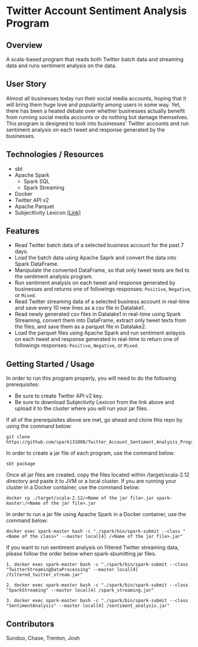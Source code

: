 # Twitter Account Sentiment Analysis Program

## Overview
A scala-based program that reads both Twitter batch data and streaming data and runs sentiment analysis on the data. 

## User Story
Almost all businesses today run their social media accounts, hoping that it will bring them huge love and popularity among users in some way. Yet, there has been a heated debate over whether businesses actually benefit from running social media accounts or do nothing but damage themselves. This program is designed to look into businesses' Twitter accounts and run sentiment analysis on each tweet and response generated by the businesses.

## Technologies / Resources
- sbt
- Apache Spark
    - Spark SQL
    - Spark Streaming
- Docker
- Twitter API v2
- Apache Parquet
- Subjecttivity Lexicon [(Link)](www.mpqa.cs.pitt.edu)

## Features
- Read Twitter batch data of a selected business account for the past 7 days.
- Load the batch data using Apache Saprk and convert the data into Spark DataFrame.
- Manipulate the converted DataFrame, so that only tweet texts are fed to the sentiment analysis program.
- Run sentiment analysis on each tweet and response generated by businesses and returns one of followings responses: `Positive`, `Negative`, or `Mixed`.
- Read Twitter streaming data of a selected business account in real-time and save every 10 new lines as a csv file in Datalake1.
- Read newly generated csv files in Datalake1 in real-time using Spark Streaming, convert them into DataFrame, extract only tweet texts from the files, and save them as a parquet file in Datalake2.
- Load the parquet files using Apache Spark and run sentiment anlaysis on each tweet and response generated in real-time to return one of followings responses: `Positive`, `Negative`, or `Mixed`.

## Getting Started / Usage
In order to run this program properly, you will need to do the following prerequisites:
- Be sure to create Twitter API v2 key.
- Be sure to download Subjectivity Lexicon from the link above and upload it to the cluster where you will run your jar files. <br/>

If all of the prerequisites above are met, go ahead and clone this repo by using the command below:
```
git clone https://github.com/spark131008/Twitter_Account_Sentiment_Analysis_Program.git
```
In order to create a jar file of each program, use the command below:
```
sbt package
```
Once all jar files are created, copy the files located within /target/scala-2.12 directory and paste it to JVM or a local cluster. If you are running your cluster in a Docker container, use the command below:
```
docker cp ./target/scala-2.12/<Name of the jar file>.jar spark-master:/<Name of the jar file>.jar
```
In order to run a jar file using Apache Spark in a Docker container, use the command below:
```
docker exec spark-master bash -c "./spark/bin/spark-submit --class "<Name of the class>" --master local[4] /<Name of the jar file>.jar"
```
If you want to run sentiment analysis on filtered Twitter streaming data, please follow the order below when spark-sbumitting jar files.
```
1. docker exec spark-master bash -c "./spark/bin/spark-submit --class "TwitterStreamingDataProcessing" --master local[4] /filtered_twitter_stream.jar"

2. docker exec spark-master bash -c "./spark/bin/spark-submit --class "SparkStreaming" --master local[4] /spark_streaming.jar"

3. docker exec spark-master bash -c "./spark/bin/spark-submit --class "SentimentAnalysis" --master local[4] /sentiment_analysis.jar"
```

## Contributors
Sundoo, Chase, Trenton, Josh
